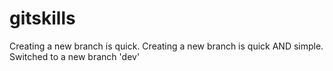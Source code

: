 # gitskills
Creating a new branch is quick.
Creating a new branch is quick AND simple.
Switched to a new branch 'dev'
